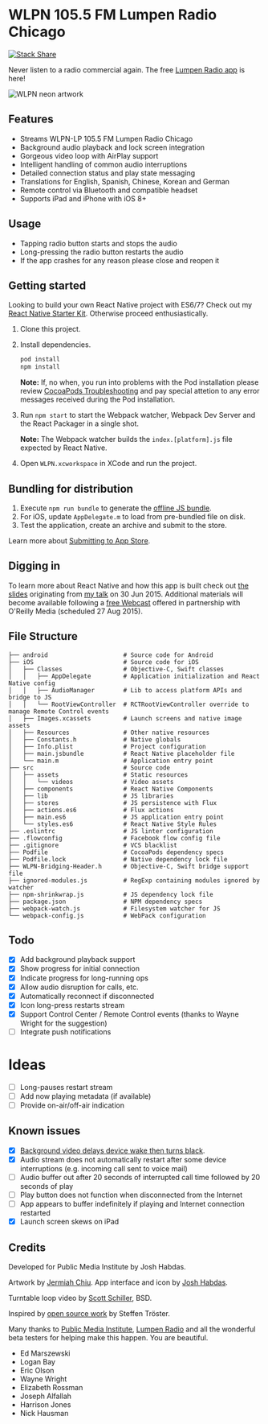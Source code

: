 # WLPN 105.5 FM Lumpen Radio Chicago

[![Stack Share](http://img.shields.io/badge/tech-stack-0690fa.svg?style=flat)](http://stackshare.io/jhabdas/lumpen-radio)

Never listen to a radio commercial again. The free [Lumpen Radio app](http://appsto.re/us/NdeV7.i) is here!

![WLPN neon artwork](https://github.com/jhabdas/lumpen-radio/blob/master/photo-original.jpg)

## Features

- Streams WLPN-LP 105.5 FM Lumpen Radio Chicago
- Background audio playback and lock screen integration
- Gorgeous video loop with AirPlay support
- Intelligent handling of common audio interruptions
- Detailed connection status and play state messaging
- Translations for English, Spanish, Chinese, Korean and German
- Remote control via Bluetooth and compatible headset
- Supports iPad and iPhone with iOS 8+

## Usage

- Tapping radio button starts and stops the audio
- Long-pressing the radio button restarts the audio
- If the app crashes for any reason please close and reopen it

## Getting started

Looking to build your own React Native project with ES6/7? Check out my [React Native Starter Kit](https://github.com/jhabdas/react-native-webpack-starter-kit). Otherwise proceed enthusiastically.

1. Clone this project.
2. Install dependencies.

    ```sh
    pod install
    npm install
    ```

    **Note:** If, no when, you run into problems with the Pod installation please review [CocoaPods Troubleshooting](https://guides.cocoapods.org/using/troubleshooting.html) and pay special attetion to any error messages received during the Pod installation.

3. Run `npm start` to start the Webpack watcher, Webpack Dev Server and the React Packager in a single shot.

   **Note:** The Webpack watcher builds the `index.[platform].js` file expected by React Native.

4. Open `WLPN.xcworkspace` in XCode and run the project.

## Bundling for distribution

1. Execute `npm run bundle` to generate the [offline JS bundle](https://facebook.github.io/react-native/docs/running-on-device-ios.html#using-offline-bundle).
2. For iOS, update `AppDelegate.m` to load from pre-bundled file on disk.
3. Test the application, create an archive and submit to the store.

Learn more about [Submitting to App Store](http://habd.as/reflecting-on-react-native-development/#submitting-to-app-store).

## Digging in

To learn more about React Native and how this app is built check out [the slides](http://slides.com/jhabdas/streaming-audio-react-native/) originating from [my talk](http://www.meetup.com/React-Chicago/events/222510246/) on <time datetime="2015-06-30 18:00">30 Jun 2015</time>. Additional materials will become available following a [free Webcast](http://www.oreilly.com/pub/e/3483) offered in partnership with O'Reilly Media (scheduled <time datetime="2015-08-27 18:00">27 Aug 2015</time>).

## File Structure

    ├── android                     # Source code for Android
    ├── iOS                         # Source code for iOS
    │   ├── Classes                 # Objective-C, Swift classes
    │   │   ├── AppDelegate         # Application initialization and React Native config
    │   │   ├── AudioManager        # Lib to access platform APIs and bridge to JS
    │   │   └── RootViewController  # RCTRootViewController override to manage Remote Control events
    │   ├── Images.xcassets         # Launch screens and native image assets
    │   ├── Resources               # Other native resources
    │   ├── Constants.h             # Native globals
    │   ├── Info.plist              # Project configuration
    │   ├── main.jsbundle           # React Native placeholder file
    │   └── main.m                  # Application entry point
    ├── src                         # Source code
    │   ├── assets                  # Static resources
    │   │   └── videos              # Video assets
    │   ├── components              # React Native Components
    │   ├── lib                     # JS libraries
    │   ├── stores                  # JS persistence with Flux
    │   ├── actions.es6             # Flux actions
    │   ├── main.es6                # JS application entry point
    │   └── styles.es6              # React Native Style Rules
    ├── .eslintrc                   # JS linter configuration
    ├── .flowconfig                 # Facebook flow config file
    ├── .gitignore                  # VCS blacklist
    ├── Podfile                     # CocoaPods dependency specs
    ├── Podfile.lock                # Native dependency lock file
    ├── WLPN-Bridging-Header.h      # Objective-C, Swift bridge support file
    ├── ignored-modules.js          # RegExp containing modules ignored by watcher
    ├── npm-shrinkwrap.js           # JS dependency lock file
    ├── package.json                # NPM dependency specs
    ├── webpack-watch.js            # Filesystem watcher for JS
    └── webpack-config.js           # WebPack configuration

## Todo

- [x] Add background playback support
- [x] Show progress for initial connection
- [x] Indicate progress for long-running ops
- [x] Allow audio disruption for calls, etc.
- [x] Automatically reconnect if disconnected
- [x] Icon long-press restarts stream
- [x] Support Control Center / Remote Control events (thanks to Wayne Wright for the suggestion)
- [ ] Integrate push notifications

# Ideas

- [ ] Long-pauses restart stream
- [ ] Add now playing metadata (if available)
- [ ] Provide on-air/off-air indication

## Known issues

- [x] [Background video delays device wake then turns black](https://github.com/brentvatne/react-native-video/issues/44).
- [x] Audio stream does not automatically restart after some device interruptions (e.g. incoming call sent to voice mail)
- [ ] Audio buffer out after 20 seconds of interrupted call time followed by 20 seconds of play
- [ ] Play button does not function when disconnected from the Internet
- [ ] App appears to buffer indefinitely if playing and Internet connection restarted
- [x] Launch screen skews on iPad

## Credits

Developed for Public Media Institute by Josh Habdas.

Artwork by [Jermiah Chiu](http://weareplural.com/).
App interface and icon by [Josh Habdas](http://habd.as).

Turntable loop video by [Scott Schiller](http://www.scottschiller.com/), BSD.

Inspired by [open source work](https://github.com/stetro/domradio-ios/) by Steffen Tröster.

Many thanks to [Public Media Institute](http://www.publicmediainstitute.com/), [Lumpen Radio](http://www.lumpenradio.com) and all the wonderful beta testers for helping make this happen. You are beautiful.

- Ed Marszewski
- Logan Bay
- Eric Olson
- Wayne Wright
- Elizabeth Rossman
- Joseph Alfallah
- Harrison Jones
- Nick Hausman
